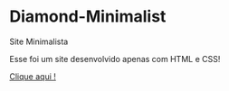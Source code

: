 # Diamond-Minimalist
 Site Minimalista 
 
 Esse foi um site desenvolvido apenas com HTML e CSS! <br>
 
 
 <a href="https://marhff.github.io/">Clique aqui ! </a>

